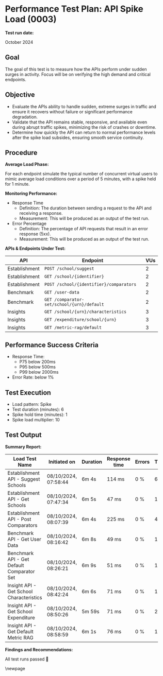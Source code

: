 ﻿# Performance Test Plan: API Spike Load (0003)

**Test run date:**

October 2024

## Goal

The goal of this test is to measure how the APIs perform under sudden surges in activity. Focus will be on verifying the
high demand and critical endpoints.

## Objective

- Evaluate the APIs ability to handle sudden, extreme surges in traffic and ensure it recovers without failure or significant performance degradation.
- Validate that the API remains stable, responsive, and available even during abrupt traffic spikes, minimizing the risk of crashes or downtime.
- Determine how quickly the API can return to normal performance levels after the spike load subsides, ensuring smooth service continuity.

## Procedure

**Average Load Phase:**

For each endpoint simulate the typical number of concurrent virtual users to mimic average load conditions over a
period of 5 minutes, with a spike held for 1 minute.

**Monitoring Performance:**

- Response Time
  - Definition: The duration between sending a request to the API and receiving a response.
  - Measurement: This will be produced as an output of the test run.
- Error Percentage
  - Definition: The percentage of API requests that result in an error response (5xx).
  - Measurement: This will be produced as an output of the test run.

**APIs & Endpoints Under Test:**

| API           | Endpoint                                   | VUs |
|---------------|--------------------------------------------|-----|
| Establishment | `POST /school/suggest`                     | 2   |
| Establishment | `GET /school/{identifier}`                 | 2   |
| Establishment | `POST /school/{identifier}/comparators`    | 2   |
| Benchmark     | `GET /user-data`                           | 2   |
| Benchmark     | `GET /comparator-set/school/{urn}/default` | 2   |
| Insights      | `GET /school/{urn}/characteristics`        | 3   |
| Insights      | `GET /expenditure/school/{urn}`            | 3   |
| Insights      | `GET /metric-rag/default`                  | 3   |

## Performance Success Criteria

- Response Time:
  - P75 below 200ms
  - P95 below 500ms
  - P99 below 2000ms
- Error Rate:  below 1%

## Test Execution

- Load pattern: Spike
- Test duration (minutes): 6
- Spike hold time (minutes): 1
- Spike load multiplier: 10

## Test Output

**Summary Report:**

<!-- take care with final separator line in piped table, as pandoc uses this for relative column widths -->
| Load Test Name                             | Initiated on         | Duration | Response time | Errors | Throughput | Result      |
|--------------------------------------------|----------------------|----------|---------------|--------|------------|-------------|
| Establishment API - Suggest Schools        | 08/10/2024, 07:58:44 | 6m 4s    | 114 ms        | 0 %    | 63.37  /s  | [✅ Passed](https://portal.azure.com/#blade/Microsoft_Azure_CloudNativeTesting/NewReport/resourceId/%2Fsubscriptions%2Fa5c0a8d7-a54d-4a6d-ab79-4ca64a3b750f%2FresourceGroups%2Fs198t01-ebis-perf-tests%2Fproviders%2FMicrosoft.LoadTestService%2Floadtests%2Fs198t01-load-tests/testId/ebe91c02-0073-4825-be19-2d7c6401c004/testRunId/d9ada663-f552-4793-952e-e757bbeef2ec)     |
| Establishment API - Get Schools            | 08/10/2024, 07:47:34 | 6m 5s    | 47 ms         | 0 %    | 170.68 /s  | [✅ Passed](https://portal.azure.com/#blade/Microsoft_Azure_CloudNativeTesting/NewReport/resourceId/%2Fsubscriptions%2Fa5c0a8d7-a54d-4a6d-ab79-4ca64a3b750f%2FresourceGroups%2Fs198t01-ebis-perf-tests%2Fproviders%2FMicrosoft.LoadTestService%2Floadtests%2Fs198t01-load-tests/testId/d9ada663-f552-4793-952e-e757bbeef008/testRunId/d9ada663-f552-4793-952e-e757bbeef045)     |
| Establishment API - Post Comparators       | 08/10/2024, 08:07:39 | 6m 4s    | 225 ms        | 0 %    | 41.51 /s   | [✅ Passed](https://portal.azure.com/#blade/Microsoft_Azure_CloudNativeTesting/NewReport/resourceId/%2Fsubscriptions%2Fa5c0a8d7-a54d-4a6d-ab79-4ca64a3b750f%2FresourceGroups%2Fs198t01-ebis-perf-tests%2Fproviders%2FMicrosoft.LoadTestService%2Floadtests%2Fs198t01-load-tests/testId/d9ada663-f552-4793-952e-e757bbeef31d/testRunId/9f7fc3f4-594d-4141-8bc4-f7064306e085)     |
| Benchmark API - Get User Data              | 08/10/2024, 08:16:42 | 6m 8s    | 49 ms         | 0 %    | 162.79 /s  | [✅ Passed](https://portal.azure.com/#blade/Microsoft_Azure_CloudNativeTesting/NewReport/resourceId/%2Fsubscriptions%2Fa5c0a8d7-a54d-4a6d-ab79-4ca64a3b750f%2Fresourcegroups%2Fs198t01-ebis-perf-tests%2Fproviders%2Fmicrosoft.loadtestservice%2Floadtests%2Fs198t01-load-tests/testId/ee1d96eb-dd60-4f98-bab8-b071e403306d/testRunId/ee1d96eb-dd60-4f98-bab8-b071e4033115)     |
| Benchmark API - Get Default Comparator Set | 08/10/2024, 08:26:21 | 6m 9s    | 51 ms         | 0 %    | 159.85 /s  | [✅ Passed](https://portal.azure.com/#blade/Microsoft_Azure_CloudNativeTesting/NewReport/resourceId/%2Fsubscriptions%2Fa5c0a8d7-a54d-4a6d-ab79-4ca64a3b750f%2Fresourcegroups%2Fs198t01-ebis-perf-tests%2Fproviders%2Fmicrosoft.loadtestservice%2Floadtests%2Fs198t01-load-tests/testId/ee1d96eb-dd60-4f98-bab8-b071e40331b0/testRunId/ee1d96eb-dd60-4f98-bab8-b071e4033269)     |
| Insight API - Get School Characteristics   | 08/10/2024, 08:42:24 | 6m 6s    | 71 ms         | 0 %    | 192.88 /s  | [✅ Passed](https://portal.azure.com/#blade/Microsoft_Azure_CloudNativeTesting/NewReport/resourceId/%2Fsubscriptions%2Fa5c0a8d7-a54d-4a6d-ab79-4ca64a3b750f%2Fresourcegroups%2Fs198t01-ebis-perf-tests%2Fproviders%2Fmicrosoft.loadtestservice%2Floadtests%2Fs198t01-load-tests/testId/ee1d96eb-dd60-4f98-bab8-b071e40332df/testRunId/ee1d96eb-dd60-4f98-bab8-b071e403381a)     |
| Insight API - Get School Expenditure       | 08/10/2024, 08:50:26 | 5m 59s   | 71 ms         | 0 %    | 202.95 /s  | [✅ Passed](https://portal.azure.com/#blade/Microsoft_Azure_CloudNativeTesting/NewReport/resourceId/%2Fsubscriptions%2Fa5c0a8d7-a54d-4a6d-ab79-4ca64a3b750f%2Fresourcegroups%2Fs198t01-ebis-perf-tests%2Fproviders%2Fmicrosoft.loadtestservice%2Floadtests%2Fs198t01-load-tests/testId/ee1d96eb-dd60-4f98-bab8-b071e4033477/testRunId/ee1d96eb-dd60-4f98-bab8-b071e40339b6)     |
| Insight API - Get Default Metric RAG       | 08/10/2024, 08:58:59 | 6m 1s    | 76 ms         | 0 %    | 184.00 /s  | [✅ Passed](https://portal.azure.com/#blade/Microsoft_Azure_CloudNativeTesting/NewReport/resourceId/%2Fsubscriptions%2Fa5c0a8d7-a54d-4a6d-ab79-4ca64a3b750f%2Fresourcegroups%2Fs198t01-ebis-perf-tests%2Fproviders%2Fmicrosoft.loadtestservice%2Floadtests%2Fs198t01-load-tests/testId/ee1d96eb-dd60-4f98-bab8-b071e4033690/testRunId/ee1d96eb-dd60-4f98-bab8-b071e4033ba2)     |

**Findings and Recommendations:**

All test runs passed 💯

<!-- Leave the rest of this page blank -->
\newpage

